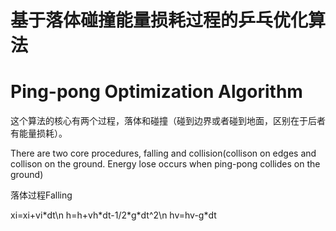 <h1>基于落体碰撞能量损耗过程的乒乓优化算法</h1>
<h1>Ping-pong Optimization Algorithm</h1>
<p>这个算法的核心有两个过程，落体和碰撞（碰到边界或者碰到地面，区别在于后者有能量损耗）。</p>
<p>There are two core procedures, falling and collision(collison on edges and collison on the ground. Energy lose occurs when ping-pong collides on the ground)</p>
<p>落体过程Falling</p>
<p>
xi=xi+vi*dt\n
h=h+vh*dt-1/2*g*dt^2\n
hv=hv-g*dt
</p>